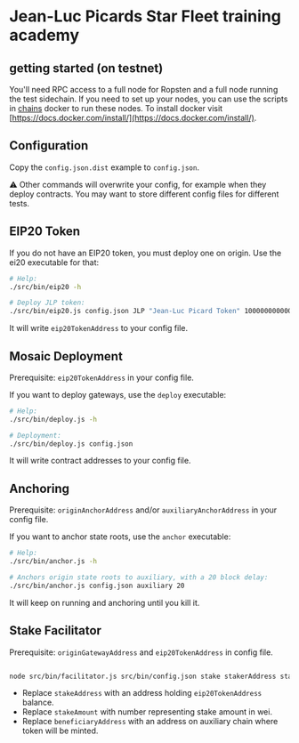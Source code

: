 # Jean-Luc Picards Star Fleet training academy

## getting started (on testnet)

You'll need RPC access to a full node for Ropsten and a full node running the test sidechain.
If you need to set up your nodes, you can use the scripts in [chains](./chains) docker to run these nodes.  To install docker visit [https://docs.docker.com/install/](https://docs.docker.com/install/).

## Configuration

Copy the `config.json.dist` example to `config.json`.

⚠️ Other commands will overwrite your config, for example when they deploy contracts.
You may want to store different config files for different tests.

## EIP20 Token

If you do not have an EIP20 token, you must deploy one on origin.
Use the ei20 executable for that:

```bash
# Help:
./src/bin/eip20 -h

# Deploy JLP token:
./src/bin/eip20.js config.json JLP "Jean-Luc Picard Token" 10000000000000000000000000 18
```

It will write `eip20TokenAddress` to your config file.

## Mosaic Deployment

Prerequisite: `eip20TokenAddress` in your config file.

If you want to deploy gateways, use the `deploy` executable:

```bash
# Help:
./src/bin/deploy.js -h

# Deployment:
./src/bin/deploy.js config.json
```

It will write contract addresses to your config file.

## Anchoring

Prerequisite: `originAnchorAddress` and/or `auxiliaryAnchorAddress` in your config file.

If you want to anchor state roots, use the `anchor` executable:

```bash
# Help:
./src/bin/anchor.js -h

# Anchors origin state roots to auxiliary, with a 20 block delay:
./src/bin/anchor.js config.json auxiliary 20
```

It will keep on running and anchoring until you kill it.

## Stake Facilitator 

Prerequisite: `originGatewayAddress`  and `eip20TokenAddress` in config file.

```bash

node src/bin/facilitator.js src/bin/config.json stake stakerAddress stakeAmount beneficiaryAddress

```

 *  Replace `stakeAddress` with an address holding `eip20TokenAddress` balance.
 * Replace `stakeAmount` with number representing stake amount in wei.
 * Replace `beneficiaryAddress` with an address on auxiliary chain where token will be minted. 